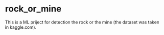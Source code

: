 # rock_or_mine
This is a ML priject for detection the rock or the mine (the dataset was taken in kaggle.com).
